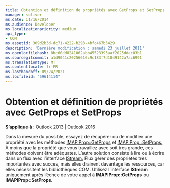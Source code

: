 ```yaml
---
title: Obtention et définition de propriétés avec GetProps et SetProps
manager: soliver
ms.date: 11/16/2014
ms.audience: Developer
ms.localizationpriority: medium
api_type:
- COM
ms.assetid: 309d2b3d-dc71-4222-b293-4bfc467b5429
description: 'Derniére modification : samedi 23 juillet 2011'
ms.openlocfilehash: 8bc60dd8241062abb45523393aaf2025ddac03b1
ms.sourcegitcommit: a1d9041c20256616c9c183f7d1049142a7ac6991
ms.translationtype: MT
ms.contentlocale: fr-FR
ms.lasthandoff: 09/24/2021
ms.locfileid: "59614114"
---
```

# <a name="getting-and-setting-properties-with-getprops-and-setprops"></a>Obtention et définition de propriétés avec GetProps et SetProps
 
**S’applique à** : Outlook 2013 | Outlook 2016 
  
Dans la mesure du possible, essayez de récupérer ou de modifier une propriété avec les méthodes [IMAPIProp::GetProps](imapiprop-getprops.md) et [IMAPIProp::SetProps.](imapiprop-setprops.md) À moins que la propriété que vous travaillez avec soit très grande, ces méthodes doivent être adéquates. L’autre solution consiste à lire ou à écrire dans un flux avec l’interface [IStream.](https://msdn.microsoft.com/library/aa380034%28VS.85%29.aspx) Flux gérer des propriétés très importantes avec succès, mais elles drainent davantage les ressources, car elles nécessitent les bibliothèques COM. Utilisez l’interface **IStream** uniquement après l’échec de votre appel à **IMAPIProp::GetProps** ou **IMAPIProp::SetProps.** 
  

